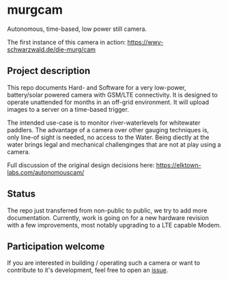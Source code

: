 # murgcam
Autonomous, time-based, low power still camera.

The first instance of this camera in action:
https://wwv-schwarzwald.de/die-murg/cam

## Project description
This repo documents Hard- and Software for a very low-power, battery/solar powered camera with GSM/LTE connectivity.
It is designed to operate unattended for months in an off-grid environment.
It will upload images to a server on a time-based trigger.

The intended use-case is to monitor river-waterlevels for whitewater paddlers. 
The advantage of a camera over other gauging techniques 
is, only line-of sight is needed, no access to the Water.
Being diectly at the water brings legal and mechanical challenginges that are not at play using a camera.

Full discussion of the original design decisions here:
https://elktown-labs.com/autonomouscam/

## Status
The repo just transferred from non-public to public, we try to add more documentation.
Currently, work is going on for a new hardware revision with a few improvements, most notably upgrading to a LTE capable Modem.

## Participation welcome
If you are interested in building / operating such a camera or want to contribute to it's development,
feel free to open an [issue](https://github.com/elktownlabs/murgcam/issues).
